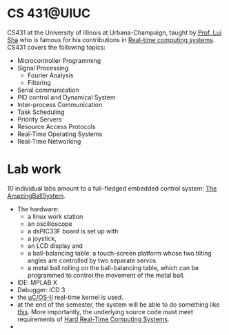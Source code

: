 # CS 431@UIUC
CS431 at the University of Illinois at Urbana-Champaign, taught by [Prof. Lui Sha](http://cs.illinois.edu/directory/profile/lrs) who is famous for his contributions in [Real-time computing systems](https://scholar.google.com/citations?user=SlXqNooAAAAJ). CS431 covers the following topics:
* Microcontroller Programming
* Signal Processing
  * Fourier Analysis
  * Filtering
* Serial communication
* PID control and Dynamical System
* Inter-process Communication
* Task Scheduling
* Priority Servers
* Resource Access Protocols
* Real-Time Operating Systems
* Real-Time Networking

# Lab work
10 individual labs amount to a full-fledged embedded control system: [The AmazingBallSystem](https://github.com/bo-rc/AmazingBallSystem).
* The hardware: 
  * a linux work station
  * an oscilloscope
  * a dsPIC33F board is set up with 
  * a joystick, 
  * an LCD display and 
  * a ball-balancing table: a touch-screen platform whose two tilting angles are controlled by two separate servos
  * a metal ball rolling on the ball-balancing table, which can be programmed to control the movement of the metal ball.
* IDE: MPLAB X
* Debugger: ICD 3
* the [μC/OS-II](http://micrium.com/rtos/ucosii/overview/) real-time kernel is used.
* at the end of the semester, the system will be able to do something like [this](). More importantly, the underlying source code must meet requirements of [Hard Real-Time Computing Systems](http://www.amazon.com/Hard-Real-Time-Computing-Systems-Applications/dp/1461406757/ref=sr_1_1?ie=UTF8&qid=1449008254&sr=8-1&keywords=hard+realtime+computing+system).
* 
